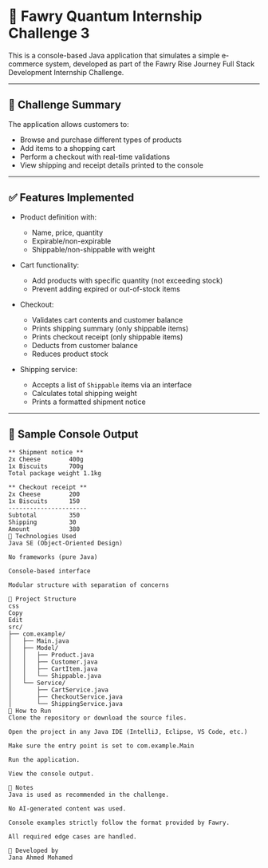 # 🛒 Fawry Quantum Internship Challenge 3

This is a console-based Java application that simulates a simple e-commerce system, developed as part of the Fawry Rise Journey Full Stack Development Internship Challenge.

---

## 📌 Challenge Summary

The application allows customers to:

- Browse and purchase different types of products
- Add items to a shopping cart
- Perform a checkout with real-time validations
- View shipping and receipt details printed to the console

---

## ✅ Features Implemented

- Product definition with:
  - Name, price, quantity
  - Expirable/non-expirable
  - Shippable/non-shippable with weight

- Cart functionality:
  - Add products with specific quantity (not exceeding stock)
  - Prevent adding expired or out-of-stock items

- Checkout:
  - Validates cart contents and customer balance
  - Prints shipping summary (only shippable items)
  - Prints checkout receipt (only shippable items)
  - Deducts from customer balance
  - Reduces product stock

- Shipping service:
  - Accepts a list of `Shippable` items via an interface
  - Calculates total shipping weight
  - Prints a formatted shipment notice

---

## 🧾 Sample Console Output

```text
** Shipment notice **
2x Cheese        400g
1x Biscuits      700g
Total package weight 1.1kg

** Checkout receipt **
2x Cheese        200
1x Biscuits      150
----------------------
Subtotal         350
Shipping         30
Amount           380
🧠 Technologies Used
Java SE (Object-Oriented Design)

No frameworks (pure Java)

Console-based interface

Modular structure with separation of concerns

📁 Project Structure
css
Copy
Edit
src/
├── com.example/
│   ├── Main.java
│   ├── Model/
│   │   ├── Product.java
│   │   ├── Customer.java
│   │   ├── CartItem.java
│   │   └── Shippable.java
│   └── Service/
│       ├── CartService.java
│       ├── CheckoutService.java
│       └── ShippingService.java
🔄 How to Run
Clone the repository or download the source files.

Open the project in any Java IDE (IntelliJ, Eclipse, VS Code, etc.)

Make sure the entry point is set to com.example.Main

Run the application.

View the console output.

📌 Notes
Java is used as recommended in the challenge.

No AI-generated content was used.

Console examples strictly follow the format provided by Fawry.

All required edge cases are handled.

👤 Developed by
Jana Ahmed Mohamed

